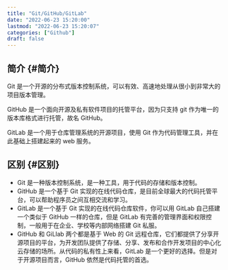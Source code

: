 ```yaml
---
title: "Git/GitHub/GitLab"
date: "2022-06-23 15:20:00"
lastmod: "2022-06-23 15:20:07"
categories: ["Github"]
draft: false
---
```


## 简介 {#简介}

Git 是一个开源的分布式版本控制系统，可以有效、高速地处理从很小到非常大的项目版本管理。

GitHub 是一个面向开源及私有软件项目的托管平台，因为只支持 git 作为唯一的版本库格式进行托管，故名 GitHub。

GitLab 是一个用于仓库管理系统的开源项目，使用 Git 作为代码管理工具，并在此基础上搭建起来的 web 服务。


## 区别 {#区别}

-   Git 是一种版本控制系统，是一种工具，用于代码的存储和版本控制。
-   GitHub 是一个基于 Git 实现的在线代码仓库，是目前全球最大的代码托管平台，可以帮助程序员之间互相交流和学习。
-   GitLab 是一个基于 Git 实现的在线代码仓库软件，你可以用 GitLab 自己搭建一个类似于 GitHub 一样的仓库，但是 GitLab 有完善的管理界面和权限控制，一般用于在企业、学校等内部网络搭建 Git 私服。
-   GitHub 和 GiLlab 两个都是基于 Web 的 Git 远程仓库，它们都提供了分享开源项目的平台，为开发团队提供了存储、分享、发布和合作开发项目的中心化云存储的场所。从代码的私有性上来看，GitLab 是一个更好的选择。但是对于开源项目而言，GitHub 依然是代码托管的首选。